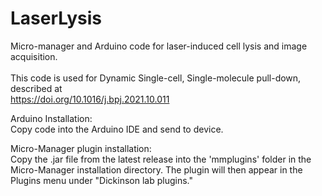 # LaserLysis
Micro-manager and Arduino code for laser-induced cell lysis and image acquisition. <br><br>
This code is used for Dynamic Single-cell, Single-molecule pull-down, described at <br>
https://doi.org/10.1016/j.bpj.2021.10.011

Arduino Installation: <br>
Copy code into the Arduino IDE and send to device.

Micro-Manager plugin installation: <br>
Copy the .jar file from the latest release into the 'mmplugins' folder in the Micro-Manager installation directory. The plugin will then appear in the Plugins menu under "Dickinson lab plugins."
